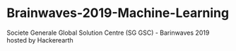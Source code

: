 # Brainwaves-2019-Machine-Learning
Societe Generale Global Solution Centre (SG GSC) - Barinwaves 2019 hosted by Hackerearth
